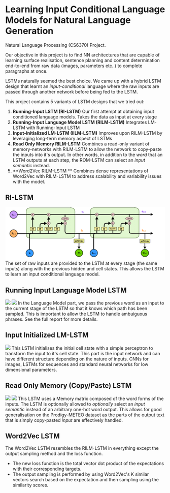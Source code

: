 # Learning Input Conditional Language Models for Natural Language Generation

Natural Language Processing (CS6370) Project.


Our objective in this project is to find NN architectures that are capable of learning surface realisation, sentence planning and content determination end-to-end from raw data (images, parameters etc..) to complete paragraphs at once.

LSTMs naturally seemed the best choice. 
We came up with a hybrid LSTM design that learnt an _input-conditional_ language where the raw inputs are passed through another network before being fed to the LSTM.

This project contains 5 variants of LSTM designs that we tried out:

1. **Running-Input LSTM (RI-LSTM)**
Our first attempt at obtaining input conditioned language models. Takes the data as input at every stage
2. **Running-Input Language Model LSTM (RILM-LSTM)** 
Integrates LM-LSTM with Running-Input LSTM
3. **Input-Initialized LM-LSTM (IILM-LSTM)**
Improves upon RILM-LSTM by leveraging long-term memory aspect of LSTMs
4. **Read Only Memory RILM-LSTM**
Combines a read-only variant of memory-networks with RILM-LSTM to allow the network to copy-paste the inputs into it's output. In other words, in addition to the _word_ that an LSTM outputs at each step, the ROM-LSTM can select an _input semantic_ instead.
5. **Word2Vec RILM-LSTM **
Combines dense representations of Word2Vec with RILM-LSTM to address scalability and variability issues with the model.

## RI-LSTM
![](/images/ri_lstm.png)
The set of raw inputs are provided to the LSTM at every stage (the same inputs) along with the previous hidden and cell states. This allows the LSTM to learn an input conditional language model.

## Running Input Language Model LSTM
![]({{site.baseurl}}/images/lm_lstm_train.png)
![]({{site.baseurl}}/images/lm_lstm_test.png)
In the Language Model part, we pass the previous word as an input to the current stage of the LSTM so that it knows which path has been sampled. This is important to allow the LSTM to handle ambuiguous phrases. See the full report for more details.

## Input Initialized LM-LSTM
![]({{site.baseurl}}/images/ii_lstm1.png)
This LSTM initialises the initial cell state with a simple perceptron to transform the input to it's cell state. This part is the input network and can have different structure depending on the nature of inputs. CNNs for images, LSTMs for sequences and standard neural networks for low dimensional parameters.

## Read Only Memory (Copy/Paste) LSTM
![]({{site.baseurl}}/images/rilm_train.png)
![]({{site.baseurl}}/images/rilm_test.png)
This LSTM uses a Memory matrix composed of the word forms of the inputs. The LSTM is optionally allowed to _optionally_ select an _input semantic_ instead of an arbitrary one-hot word output.
This allows for good generalisation on the Prodigy-METEO dataset as the parts of the output text that is simply copy-pasted _input_ are effectively handled.


## Word2Vec LSTM
The Word2Vec LSTM resembles the RILM-LSTM in everything except the output sampling method and the loss function.
- The new loss function is the total vector dot product of the expectations with their corresponding targets.
- The output sampling is performed by using Word2Vec's K similar vectors search based on the expectation and then sampling using the similarity scores.

